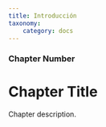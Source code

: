 ```yaml
---
title: Introducción
taxonomy:
    category: docs
---
```


### Chapter Number

# Chapter Title

Chapter description.
